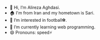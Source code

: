 - 👋 Hi, I’m Alireza Aghdasi.
- 🏠 I'm from Iran and my hometown is Sari.
- 👀 I’m interested in football⚽.
- 🌱 I’m currently learning web programming.
- 😄 Pronouns: speed⚡


<!---
AlirezaAghdasi83/AlirezaAghdasi83 is a ✨ special ✨ repository because its `README.md` (this file) appears on your GitHub profile.
You can click the Preview link to take a look at your changes.
--->
